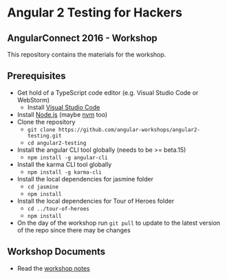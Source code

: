 # Angular 2 Testing for Hackers
## AngularConnect 2016 - Workshop

This repository contains the materials for the workshop.

## Prerequisites

* Get hold of a TypeScript code editor (e.g. Visual Studio Code or WebStorm)
  * Install [Visual Studio Code](https://www.visualstudio.com/en-us/products/code-vs.aspx)
* Install [Node.js](https://nodejs.org/en/download/) (maybe [nvm](https://github.com/creationix/nvm) too)
* Clone the repository
  * `git clone https://github.com/angular-workshops/angular2-testing.git`
  * `cd angular2-testing`
* Install the angular CLI tool globally (needs to be >= beta.15)
  * `npm install -g angular-cli`
* Install the karma CLI tool globally
  * `npm install -g karma-cli`
* Install the local dependencies for jasmine folder
  * `cd jasmine`
  * `npm install`
* Install the local dependencies for Tour of Heroes folder
  * `cd ../tour-of-heroes`
  * `npm install`
* On the day of the workshop run `git pull` to update to the latest version of the repo since there may be changes

## Workshop Documents

* Read the [workshop notes](https://docs.google.com/document/d/1_YMfXogl1Bz4P2emE8Yb9mNeCr9OI4Hjl9ZB__VZkWA/edit?usp=sharing)
